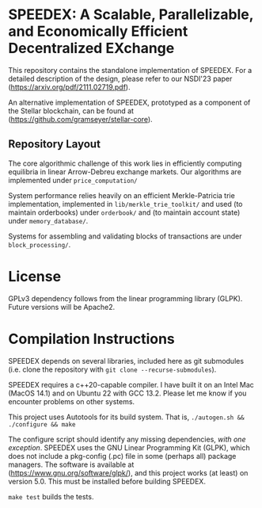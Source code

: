 # SPEEDEX: A Scalable, Parallelizable, and Economically Efficient Decentralized EXchange

This repository contains the standalone implementation of SPEEDEX.  For a detailed description
 of the design,
please refer to our NSDI'23 paper (https://arxiv.org/pdf/2111.02719.pdf).

An alternative implementation of SPEEDEX, prototyped as a component of the Stellar blockchain,
can be found at (https://github.com/gramseyer/stellar-core).  

## Repository Layout

The core algorithmic challenge of this work lies in efficiently computing
equilibria in linear Arrow-Debreu exchange markets.
Our algorithms are implemented under `price_computation/`

System performance relies heavily on an efficient Merkle-Patricia trie implementation,
implemented in `lib/merkle_trie_toolkit/` and used (to maintain orderbooks) under `orderbook/`
and (to maintain account state) under `memory_database/`.

Systems for assembling and validating blocks of transactions are under `block_processing/`.

# License
GPLv3 dependency follows from the linear programming library (GLPK).
Future versions will be Apache2.

# Compilation Instructions

SPEEDEX depends on several libraries, included here as git submodules
(i.e. clone the repository with `git clone --recurse-submodules`).

SPEEDEX requires a c++20-capable compiler. 
I have built it on an Intel Mac (MacOS 14.1) and
on Ubuntu 22 with GCC 13.2.
Please let me know if you encounter problems on other systems.

This project uses Autotools for its build system.
That is,
`./autogen.sh && ./configure && make`

The configure script should identify any missing dependencies, *with one exception*.
SPEEDEX uses the GNU Linear Programming Kit (GLPK), which does not include a pkg-config (.pc)
file in some (perhaps all) package managers.  The software is available at (https://www.gnu.org/software/glpk/),
and this project works (at least) on version 5.0.
This must be installed before building SPEEDEX.

`make test` builds the tests.


